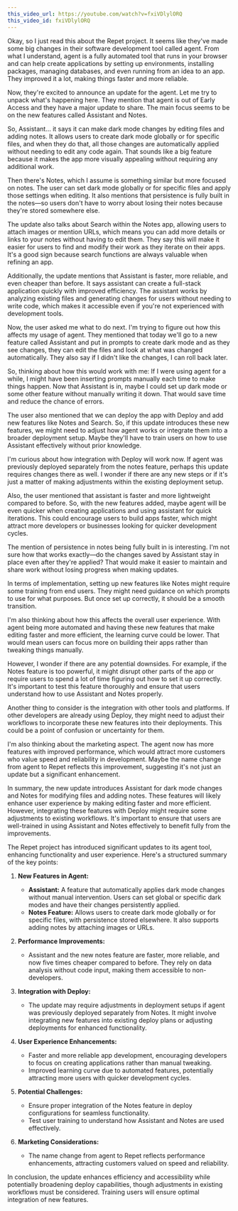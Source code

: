 ```yaml
---
this_video_url: https://youtube.com/watch?v=fxiVDlylORQ
this_video_id: fxiVDlylORQ
---
```

<think>
Okay, so I just read this about the Repet project. It seems like they've made some big changes in their software development tool called agent. From what I understand, agent is a fully automated tool that runs in your browser and can help create applications by setting up environments, installing packages, managing databases, and even running from an idea to an app. They improved it a lot, making things faster and more reliable.

Now, they're excited to announce an update for the agent. Let me try to unpack what's happening here. They mention that agent is out of Early Access and they have a major update to share. The main focus seems to be on the new features called Assistant and Notes. 

So, Assistant... it says it can make dark mode changes by editing files and adding notes. It allows users to create dark mode globally or for specific files, and when they do that, all those changes are automatically applied without needing to edit any code again. That sounds like a big feature because it makes the app more visually appealing without requiring any additional work.

Then there's Notes, which I assume is something similar but more focused on notes. The user can set dark mode globally or for specific files and apply those settings when editing. It also mentions that persistence is fully built in the notes—so users don't have to worry about losing their notes because they're stored somewhere else.

The update also talks about Search within the Notes app, allowing users to attach images or mention URLs, which means you can add more details or links to your notes without having to edit them. They say this will make it easier for users to find and modify their work as they iterate on their apps. It's a good sign because search functions are always valuable when refining an app.

Additionally, the update mentions that Assistant is faster, more reliable, and even cheaper than before. It says assistant can create a full-stack application quickly with improved efficiency. The assistant works by analyzing existing files and generating changes for users without needing to write code, which makes it accessible even if you're not experienced with development tools.

Now, the user asked me what to do next. I'm trying to figure out how this affects my usage of agent. They mentioned that today we'll go to a new feature called Assistant and put in prompts to create dark mode and as they see changes, they can edit the files and look at what was changed automatically. They also say if I didn't like the changes, I can roll back later.

So, thinking about how this would work with me: If I were using agent for a while, I might have been inserting prompts manually each time to make things happen. Now that Assistant is in, maybe I could set up dark mode or some other feature without manually writing it down. That would save time and reduce the chance of errors.

The user also mentioned that we can deploy the app with Deploy and add new features like Notes and Search. So, if this update introduces these new features, we might need to adjust how agent works or integrate them into a broader deployment setup. Maybe they'll have to train users on how to use Assistant effectively without prior knowledge.

I'm curious about how integration with Deploy will work now. If agent was previously deployed separately from the notes feature, perhaps this update requires changes there as well. I wonder if there are any new steps or if it's just a matter of making adjustments within the existing deployment setup.

Also, the user mentioned that assistant is faster and more lightweight compared to before. So, with the new features added, maybe agent will be even quicker when creating applications and using assistant for quick iterations. This could encourage users to build apps faster, which might attract more developers or businesses looking for quicker development cycles.

The mention of persistence in notes being fully built in is interesting. I'm not sure how that works exactly—do the changes saved by Assistant stay in place even after they're applied? That would make it easier to maintain and share work without losing progress when making updates.

In terms of implementation, setting up new features like Notes might require some training from end users. They might need guidance on which prompts to use for what purposes. But once set up correctly, it should be a smooth transition.

I'm also thinking about how this affects the overall user experience. With agent being more automated and having these new features that make editing faster and more efficient, the learning curve could be lower. That would mean users can focus more on building their apps rather than tweaking things manually.

However, I wonder if there are any potential downsides. For example, if the Notes feature is too powerful, it might disrupt other parts of the app or require users to spend a lot of time figuring out how to set it up correctly. It's important to test this feature thoroughly and ensure that users understand how to use Assistant and Notes properly.

Another thing to consider is the integration with other tools and platforms. If other developers are already using Deploy, they might need to adjust their workflows to incorporate these new features into their deployments. This could be a point of confusion or uncertainty for them.

I'm also thinking about the marketing aspect. The agent now has more features with improved performance, which would attract more customers who value speed and reliability in development. Maybe the name change from agent to Repet reflects this improvement, suggesting it's not just an update but a significant enhancement.

In summary, the new update introduces Assistant for dark mode changes and Notes for modifying files and adding notes. These features will likely enhance user experience by making editing faster and more efficient. However, integrating these features with Deploy might require some adjustments to existing workflows. It's important to ensure that users are well-trained in using Assistant and Notes effectively to benefit fully from the improvements.
</think>

The Repet project has introduced significant updates to its agent tool, enhancing functionality and user experience. Here's a structured summary of the key points:

1. **New Features in Agent:**
   - **Assistant:** A feature that automatically applies dark mode changes without manual intervention. Users can set global or specific dark modes and have their changes persistently applied.
   - **Notes Feature:** Allows users to create dark mode globally or for specific files, with persistence stored elsewhere. It also supports adding notes by attaching images or URLs.

2. **Performance Improvements:**
   - Assistant and the new notes feature are faster, more reliable, and now five times cheaper compared to before. They rely on data analysis without code input, making them accessible to non-developers.

3. **Integration with Deploy:**
   - The update may require adjustments in deployment setups if agent was previously deployed separately from Notes. It might involve integrating new features into existing deploy plans or adjusting deployments for enhanced functionality.

4. **User Experience Enhancements:**
   - Faster and more reliable app development, encouraging developers to focus on creating applications rather than manual tweaking.
   - Improved learning curve due to automated features, potentially attracting more users with quicker development cycles.

5. **Potential Challenges:**
   - Ensure proper integration of the Notes feature in deploy configurations for seamless functionality.
   - Test user training to understand how Assistant and Notes are used effectively.

6. **Marketing Considerations:**
   - The name change from agent to Repet reflects performance enhancements, attracting customers valued on speed and reliability.

In conclusion, the update enhances efficiency and accessibility while potentially broadening deploy capabilities, though adjustments in existing workflows must be considered. Training users will ensure optimal integration of new features.
